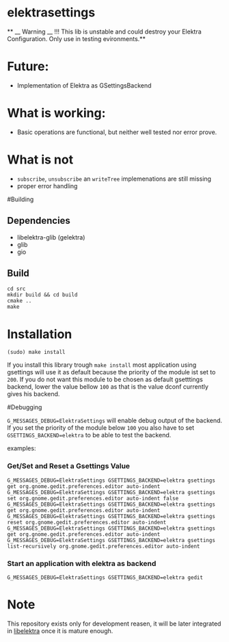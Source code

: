 # elektrasettings

 ** __ Warning __ !!! This lib is unstable and could destroy your Elektra Configuration. Only use in testing evironments.**

# Future:
 * Implementation of Elektra as GSettingsBackend

# What is working:
 * Basic operations are functional, but neither well tested nor error prove.

# What is not
 * `subscribe`, `unsubscribe` an `writeTree` implemenations are still missing
 * proper error handling

#Building
## Dependencies
 * libelektra-glib (gelektra)
 * glib
 * gio

## Build
```shell
cd src
mkdir build && cd build
cmake ..
make
```
# Installation
```shell
(sudo) make install
```
 If you install this library trough `make install` most application using gsettings
 will use it as default because the priority of the module ist set to `200`. If
 you do not want this module to be chosen as default gsetttings backend, lower the
 value bellow `100` as that is the value dconf currently gives his backend.

#Debugging

`G_MESSAGES_DEBUG=ElektraSettings` will enable debug output of the backend. If you
set the priority of the module below `100` you also have to set `GSETTINGS_BACKEND=elektra`
to be able to test the backend.

examples:
### Get/Set and Reset a Gsettings Value
```shell
G_MESSAGES_DEBUG=ElektraSettings GSETTINGS_BACKEND=elektra gsettings get org.gnome.gedit.preferences.editor auto-indent
G_MESSAGES_DEBUG=ElektraSettings GSETTINGS_BACKEND=elektra gsettings set org.gnome.gedit.preferences.editor auto-indent false
G_MESSAGES_DEBUG=ElektraSettings GSETTINGS_BACKEND=elektra gsettings get org.gnome.gedit.preferences.editor auto-indent
G_MESSAGES_DEBUG=ElektraSettings GSETTINGS_BACKEND=elektra gsettings reset org.gnome.gedit.preferences.editor auto-indent
G_MESSAGES_DEBUG=ElektraSettings GSETTINGS_BACKEND=elektra gsettings get org.gnome.gedit.preferences.editor auto-indent
G_MESSAGES_DEBUG=ElektraSettings GSETTINGS_BACKEND=elektra gsettings list-recursively org.gnome.gedit.preferences.editor auto-indent
```
### Start an application with elektra as backend
`G_MESSAGES_DEBUG=ElektraSettings GSETTINGS_BACKEND=elektra gedit`
# Note
This repository exists only for development reasen, it will be later integrated 
in [libelektra](https://github.com/ElektraInitiative/libelektra) once it is mature enough.
